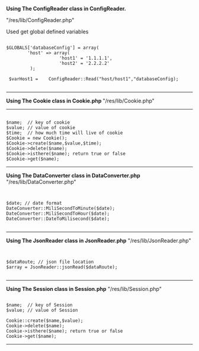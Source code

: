 

<b>Using The ConfigReader class in ConfigReader. </b> 

"/res/lib/ConfigReader.php"

Used get global defined variables
<pre><code>
$GLOBALS['databaseConfig'] = array(
        'host' => array(
                    'host1' = '1.1.1.1',
                    'host2' = '2.2.2.2'
         );
         
 $varHost1 =    ConfigReader::Read("host/host1","databaseConfig);
       
</pre></code>

--------------

<b> Using The Cookie class in Cookie.php </b> "/res/lib/Cookie.php"

--------------
<pre><code>
$name;  // key of cookie 
$value; // value of cookie
$time;  // how much time will live of cookie
$Cookie = new Cookie();
$Cookie->create($name,$value,$time);
$Cookie->delete($name);
$Cookie->isthere($name); return true or false
$Cookie->get($name);
</pre></code>


--------------

<b>Using The DataConverter class in DataConverter.php</b> "/res/lib/DataConverter.php"
<pre><code>

$date; // date format
DateConverter::MiliSecondToMinute($date);
DateConverter::MiliSecondToHour($date);
DateConverter::DateToMilisecond($date);

</pre></code>

--------------

<b>Using The JsonReader class in JsonReader.php</b> "/res/lib/JsonReader.php"
<pre><code>

$dataRoute; // json file location
$array = JsonReader::jsonRead($dataRoute); 

</pre></code>

--------------
<b>Using The Session class in Session.php</b> "/res/lib/Session.php"
<pre><code>
$name;  // key of Session 
$value; // value of Session

Cookie::create($name,$value);
Cookie->delete($name);
Cookie->isthere($name); return true or false
Cookie->get($name);
</pre></code>

--------------
